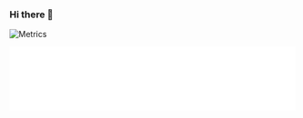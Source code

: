 ### Hi there 👋

![Metrics](https://github.com/yumenetwork/yumenetwork/blob/main/github-metrics.svg)

 <img src="https://github.com/lowlighter/lowlighter/blob/master/metrics.plugin.languages.svg">



<!--
**yumenetwork/yumenetwork** is a ✨ _special_ ✨ repository because its `README.md` (this file) appears on your GitHub profile.

Here are some ideas to get you started:

- 🔭 I’m currently working on ...
- 🌱 I’m currently learning ...
- 👯 I’m looking to collaborate on ...
- 🤔 I’m looking for help with ...
- 💬 Ask me about ...
- 📫 How to reach me: ...
- 😄 Pronouns: ...
- ⚡ Fun fact: ...
-->
